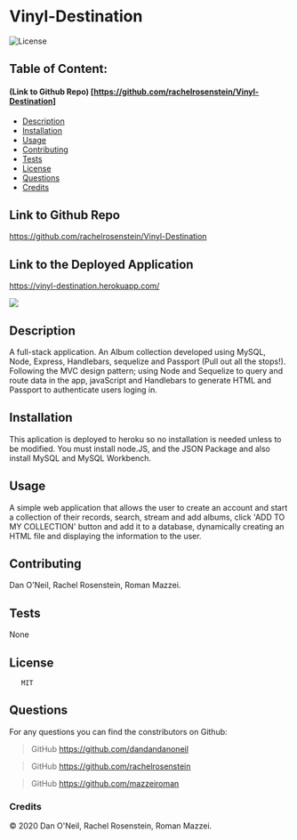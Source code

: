 # Vinyl-Destination

![License](https://img.shields.io/badge/License-MIT-blue.svg "License Badge")
## Table of Content: 
#### (Link to Github Repo) [https://github.com/rachelrosenstein/Vinyl-Destination]
- [Description](#description)
- [Installation](#installation)
- [Usage](#usage)
- [Contributing](#Contributing)
- [Tests](#tests)
- [License](#license)
- [Questions](#Questions)
- [Credits](#credits)


## Link to Github Repo
https://github.com/rachelrosenstein/Vinyl-Destination

## Link to the Deployed Application
https://vinyl-destination.herokuapp.com/

 ![](public/assets/img/home.jpg)

## Description
 A full-stack application. An Album collection developed using MySQL, Node, Express, Handlebars, sequelize and Passport (Pull out all the stops!). Following the MVC design pattern; using Node and Sequelize to query and route data in the app, javaScript and Handlebars to generate HTML and Passport to authenticate users loging in.
 
## Installation 
 This aplication is deployed to heroku so no installation is needed unless to be modified. You must install node.JS, and the JSON Package and also install MySQL and MySQL Workbench.

## Usage
 A simple web application that allows the user to create an account and start a collection of their records, search, stream and add albums, click 'ADD TO MY COLLECTION' button and add it to a database, dynamically creating an HTML file and displaying the information to the user. 

## Contributing
 Dan O'Neil, Rachel Rosenstein, Roman Mazzei.

## Tests
 None

## License
       MIT
  
## Questions
For any questions you can find the constributors on Github:
      
> GitHub https://github.com/dandandanoneil

> GitHub https://github.com/rachelrosenstein

> GitHub https://github.com/mazzeiroman
      
### Credits
© 2020 Dan O'Neil, Rachel Rosenstein, Roman Mazzei.      
      